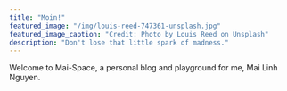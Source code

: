 ```yaml
---
title: "Moin!"
featured_image: "/img/louis-reed-747361-unsplash.jpg"
featured_image_caption: "Credit: Photo by Louis Reed on Unsplash"
description: "Don't lose that little spark of madness."
---
```

Welcome to Mai-Space, a personal blog and playground for me, Mai Linh Nguyen.